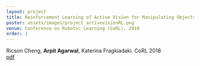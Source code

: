 ```yaml
---
layout: project
title: Reinforcement Learning of Active Vision for Manipulating Objects under Occlusions
poster: assets/images/project_activevisionRL.png
venue: Conference on Robotic Learning (CoRL), 2019
order: 1
---
```

Ricson Cheng, **Arpit Agarwal**, Katerina Fragkiadaki. CoRL 2018  
  [pdf](http://proceedings.mlr.press/v87/cheng18a/cheng18a.pdf)